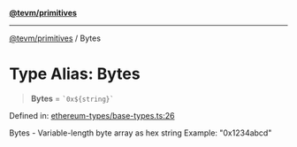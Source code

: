 [**@tevm/primitives**](../README.md)

***

[@tevm/primitives](../globals.md) / Bytes

# Type Alias: Bytes

> **Bytes** = `` `0x${string}` ``

Defined in: [ethereum-types/base-types.ts:26](https://github.com/evmts/primitives/blob/main/src/ethereum-types/base-types.ts#L26)

Bytes - Variable-length byte array as hex string
Example: "0x1234abcd"
